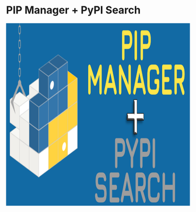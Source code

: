 # PIP Manager + PyPI Search
<p align="center">
  <img width="660" height="500" src="https://raw.githubusercontent.com/pudszttiot/PIP-Manager-PyPI-Search/main/Images/pipmanager1.png">
</p>
